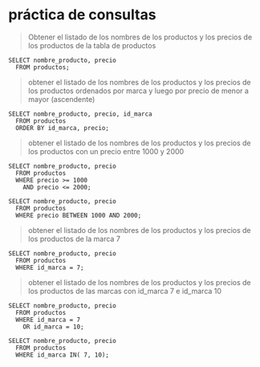 # práctica de consultas


> Obtener el listado de los nombres de los productos y los precios de los productos de la tabla de productos

    SELECT nombre_producto, precio   
      FROM productos;  

> obtener el listado de los nombres de los productos y los precios de los productos ordenados por marca 
> y luego por precio de menor a mayor (ascendente)

    SELECT nombre_producto, precio, id_marca  
      FROM productos  
      ORDER BY id_marca, precio;  


> obtener el listado de los nombres de los productos y los precios de los productos
> con un precio entre 1000 y 2000

    SELECT nombre_producto, precio  
      FROM productos  
      WHERE precio >= 1000  
        AND precio <= 2000;  

    SELECT nombre_producto, precio  
      FROM productos  
      WHERE precio BETWEEN 1000 AND 2000;  


> obtener el listado de los nombres de los productos y los precios de los productos
> de la marca 7

    SELECT nombre_producto, precio    
      FROM productos    
      WHERE id_marca = 7;

> obtener el listado de los nombres de los productos y los precios de los productos
> de las marcas con id_marca 7 e id_marca 10

    SELECT nombre_producto, precio    
      FROM productos    
      WHERE id_marca = 7  
        OR id_marca = 10;  

    SELECT nombre_producto, precio    
      FROM productos    
      WHERE id_marca IN( 7, 10);
